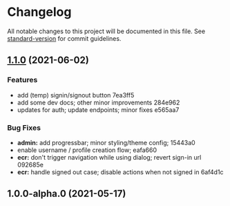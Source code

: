 # Changelog

All notable changes to this project will be documented in this file. See [standard-version](https://github.com/conventional-changelog/standard-version) for commit guidelines.

## [1.1.0](///compare/v1.0.0-alpha.0...v1.1.0) (2021-06-02)


### Features

* add (temp) signin/signout button 7ea3ff5
* add some dev docs; other minor improvements 284e962
* updates for auth; update endpoints; minor fixes e565aa7


### Bug Fixes

* **admin:** add progressbar; minor styling/theme config; 15443a0
* enable username / profile creation flow; eafa660
* **ecr:** don't trigger navigation while using dialog; revert sign-in url 092685e
* **ecr:** handle signed out case; disable actions when not signed in 6af4d1c

## 1.0.0-alpha.0 (2021-05-17)
